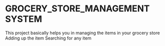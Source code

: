 # GROCERY_STORE_MANAGEMENT SYSTEM
This project basically helps you in managing the items in your grocery store 
Adding up the item 
Searching for any item 
